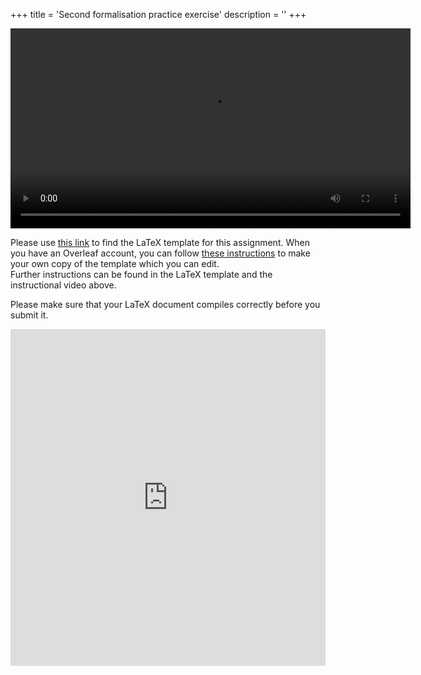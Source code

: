 +++
title = 'Second formalisation practice exercise'
description = ''
+++

<div style="text-align: center;">
    <video
        id="my-player"
        class="video-js vjs-fluid"
        width="640"
        controls
        preload="auto"
        data-setup=''>
    <source src="https://surfdrive.surf.nl/files/index.php/s/6NBQxT9USVOEsqT/download" type="video/mp4"></source>
    <p class="vjs-no-js">
        To view this video please enable JavaScript, and consider upgrading to a
        web browser that
        <a href="https://videojs.com/html5-video-support/" target="_blank">
        supports HTML5 video
        </a>
    </p>
    </video>
</div>

Please use [this link](https://www.overleaf.com/read/qgrwncfdxzbj#12643f) to find the LaTeX template for this assignment. When you have an Overleaf account, you can follow [these instructions](https://www.overleaf.com/learn/how-to/Copying_a_project#Making_a_copy_of_a_project) to make your own copy of the template which you can edit.  
Further instructions can be found in the LaTeX template and the instructional video above.

Please make sure that your LaTeX document compiles correctly before you submit it.


<iframe
    id="JotFormIFrame-241832152463351"
    title="Assignment Submission Form Tools for Theory Workshop"
    onload="window.parent.scrollTo(0,0)"
    allowtransparency="true"
    allow="geolocation; microphone; camera; fullscreen"
    src="https://form.jotform.com/241832152463351"
    frameborder="0"
    style="min-width:100%;max-width:100%;height:539px;border:none;"
    scrolling="no"
>
</iframe>
<script src='https://cdn.jotfor.ms/s/umd/latest/for-form-embed-handler.js'></script>
<script>window.jotformEmbedHandler("iframe[id='JotFormIFrame-241832152463351']", "https://form.jotform.com/")</script>
